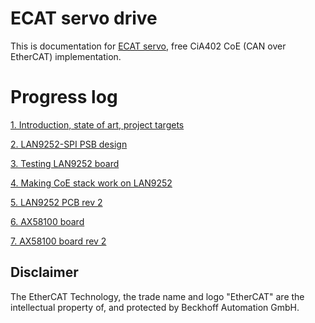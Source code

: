 # ECAT servo drive 

This is documentation for [ECAT servo](https://github.com/kubabuda/ecat_servo), free CiA402 CoE (CAN over EtherCAT) implementation.

# Progress log

[1. Introduction, state of art, project targets](https://kubabuda.github.io/ecat_servo/001-intro)

[2. LAN9252-SPI PSB design](https://kubabuda.github.io/ecat_servo/002-lan9252-board-design)

[3. Testing LAN9252 board](https://kubabuda.github.io/ecat_servo/003-lan9252-board-tests)

[4. Making CoE stack work on LAN9252](https://kubabuda.github.io/ecat_servo/004-lan9252-with-coe-stack)

[5. LAN9252 PCB rev 2](https://kubabuda.github.io/ecat_servo/005-lan9252-rev2)

[6. AX58100 board](https://kubabuda.github.io/ecat_servo/006-ax58100-board)

[7. AX58100 board rev 2](https://kubabuda.github.io/ecat_servo/007-ax58100-board-rev2)

<!-- [LinuxCNC setup] -->

## Disclaimer

The EtherCAT Technology, the trade name and logo "EtherCAT" are the intellectual property of, and protected by Beckhoff Automation GmbH.
